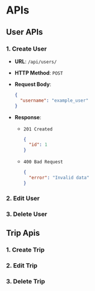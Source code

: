 # APIs

## User APIs

### 1. Create User

- **URL**: `/api/users/`
- **HTTP Method**: `POST`
- **Request Body**:

  ```json
  {
    "username": "example_user"
  }
  ```

- **Response**:

  - `201 Created`

    ```json
    {
      "id": 1
    }
    ```

  - `400 Bad Request`

    ```json
    {
      "error": "Invalid data"
    }
    ```

### 2. Edit User

### 3. Delete User

## Trip Apis

### 1. Create Trip

### 2. Edit Trip

### 3. Delete Trip
